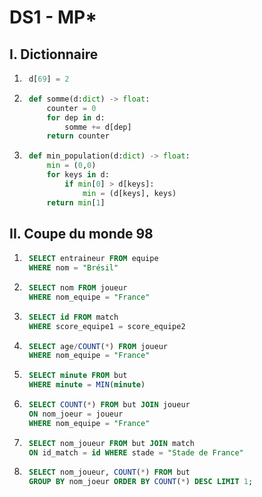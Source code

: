 # DS1 - MP*

## I. Dictionnaire 

1. ```python
    d[69] = 2
2. ```python
    def somme(d:dict) -> float:
        counter = 0
        for dep in d:
            somme += d[dep]
        return counter
    ```
3. ```python
    def min_population(d:dict) -> float:
        min = (0,0)
        for keys in d:
            if min[0] > d[keys]:
                min = (d[keys], keys)
        return min[1]
    ```

## II. Coupe du monde 98

1. ```sql
    SELECT entraineur FROM equipe
    WHERE nom = "Brésil"
    ```
2. ```sql
    SELECT nom FROM joueur
    WHERE nom_equipe = "France"
    ```
3. ```sql
    SELECT id FROM match
    WHERE score_equipe1 = score_equipe2
    ```
4. ```sql
    SELECT age/COUNT(*) FROM joueur
    WHERE nom_equipe = "France"
    ```
5. ```sql
    SELECT minute FROM but
    WHERE minute = MIN(minute)
    ```
6. ```sql
    SELECT COUNT(*) FROM but JOIN joueur
    ON nom_joeur = joueur
    WHERE nom_equipe = "France"
    ```
7. ```sql
    SELECT nom_joueur FROM but JOIN match
    ON id_match = id WHERE stade = "Stade de France"
    ```
8. ```sql
    SELECT nom_joueur, COUNT(*) FROM but
    GROUP BY nom_joeur ORDER BY COUNT(*) DESC LIMIT 1;
    ```